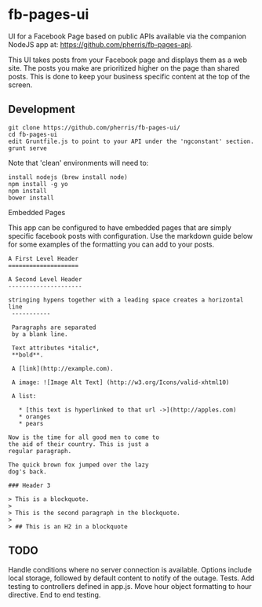 fb-pages-ui
===========

UI for a Facebook Page based on public APIs available via the companion NodeJS app at: https://github.com/pherris/fb-pages-api.

This UI takes posts from your Facebook page and displays them as a web site. The posts you make are prioritized higher on the page than shared posts. This is done to keep your business specific content at the top of the screen. 

Development
------------------
````
git clone https://github.com/pherris/fb-pages-ui/
cd fb-pages-ui
edit Gruntfile.js to point to your API under the 'ngconstant' section.
grunt serve
````
Note that 'clean' environments will need to:
````
install nodejs (brew install node)
npm install -g yo
npm install
bower install

````

Embedded Pages

This app can be configured to have embedded pages that are simply specific facebook posts with configuration. Use the markdown guide below for some examples of the formatting you can add to your posts.

````
A First Level Header
====================

A Second Level Header
---------------------

stringing hypens together with a leading space creates a horizontal line
 -----------
 
 Paragraphs are separated
 by a blank line.
 
 Text attributes *italic*,
 **bold**.
 
 A [link](http://example.com).

 A image: ![Image Alt Text] (http://w3.org/Icons/valid-xhtml10) 
 
 A list:
 
   * [this text is hyperlinked to that url ->](http://apples.com)
   * oranges
   * pears

Now is the time for all good men to come to
the aid of their country. This is just a
regular paragraph.

The quick brown fox jumped over the lazy
dog's back.

### Header 3

> This is a blockquote.
> 
> This is the second paragraph in the blockquote.
>
> ## This is an H2 in a blockquote
````

TODO
------------------
Handle conditions where no server connection is available. Options include local storage, followed by default content to notify of the outage.
Tests.
Add testing to controllers defined in app.js.
Move hour object formatting to hour directive.
End to end testing.
